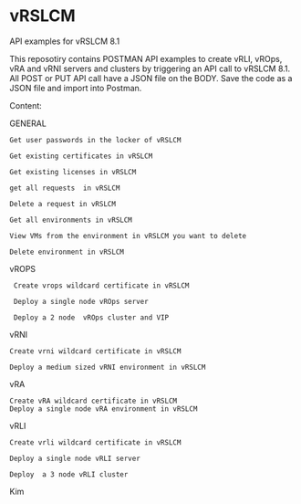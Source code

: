 # vRSLCM
API examples for vRSLCM 8.1

This reposotiry contains POSTMAN API examples to create vRLI, vROps, vRA and vRNI servers and clusters by triggering an API call to vRSLCM 8.1.
All POST or PUT API call have a JSON file on the BODY.
Save the code as a JSON file and import into Postman.

Content:

GENERAL

    Get user passwords in the locker of vRSLCM
    
    Get existing certificates in vRSLCM
    
    Get existing licenses in vRSLCM
    
    get all requests  in vRSLCM
    
    Delete a request in vRSLCM
    
    Get all environments in vRSLCM
    
    View VMs from the environment in vRSLCM you want to delete
    
    Delete environment in vRSLCM
    
vROPS

     Create vrops wildcard certificate in vRSLCM

     Deploy a single node vROps server

     Deploy a 2 node  vROps cluster and VIP
  
vRNI

    Create vrni wildcard certificate in vRSLCM
    
    Deploy a medium sized vRNI environment in vRSLCM 
    
vRA

    Create vRA wildcard certificate in vRSLCM
    Deploy a single node vRA environment in vRSLCM
    
vRLI

    Create vrli wildcard certificate in vRSLCM
    
    Deploy a single node vRLI server
    
    Deploy  a 3 node vRLI cluster

Kim
